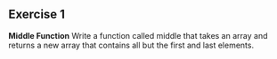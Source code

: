 ## Exercise 1
**Middle Function**
Write a function called middle that takes an array and returns a new array that contains all but the first and last elements.

